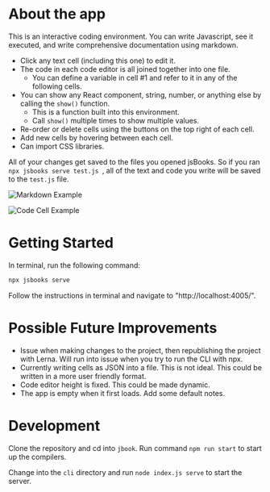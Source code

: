 # About the app

This is an interactive coding environment. You can write Javascript, see it executed, and write comprehensive documentation using markdown. 

- Click any text cell (including this one) to edit it.
- The code in each code editor is all joined together into one file.
  - You can define a variable in cell #1 and refer to it in any of the following cells. 
- You can show any React component, string, number, or anything else by calling the `show()`  function. 
   - This is a function built into this environment.
   - Call `show()` multiple times to show multiple values.
- Re-order or delete cells using the buttons on the top right of each cell.
- Add new cells by hovering between each cell. 
- Can import CSS libraries.

All of your changes get saved to the files you opened jsBooks. So if you ran `npx jsbooks serve test.js `, all of the text and code you write will be saved to the `test.js` file. 

![Markdown Example](https://media0.giphy.com/media/yBeUrP0btICU81F7nL/giphy.gif?cid=790b76111f0459396067a8b11db04750fd09d257ca4be1a7&rid=giphy.gif&ct=g)

![Code Cell Example](https://media3.giphy.com/media/Ia6X4z42qD9IybWNBA/giphy.gif?cid=790b761118e5c141a97a8578727ac7bce1db45ade9901956&rid=giphy.gif&ct=g)

# Getting Started

In terminal, run the following command:

```zsh
npx jsbooks serve
```

Follow the instructions in terminal and navigate to "http://localhost:4005/".

# Possible Future Improvements
- Issue when making changes to the project, then republishing the project with Lerna. Will run into issue when you try to run the CLI with npx. 
- Currently writing cells as JSON into a file. This is not ideal. This could be written in a more user friendly format.
- Code editor height is fixed. This could be made dynamic.
- The app is empty when it first loads. Add some default notes. 

# Development

Clone the repository and cd into `jbook`. Run command `npm run start` to start up the compilers.


Change into the `cli` directory and run `node index.js serve` to start the server.